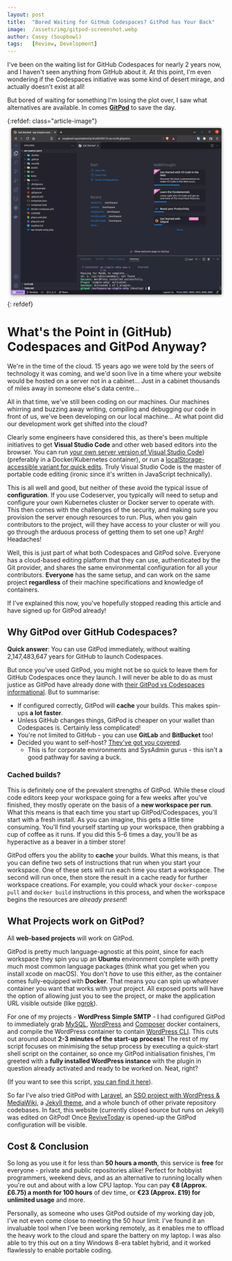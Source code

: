 ```yaml
---
layout: post
title:  "Bored Waiting for GitHub Codespaces? GitPod has Your Back"
image:  /assets/img/gitpod-screenshot.webp
author: Casey (Soupbowl)
tags:   [Review, Development]
---
```


I've been on the waiting list for GitHub Codespaces for nearly 2 years now, and I haven't seen anything from GitHub about it. At this point, I'm even wondering if the Codespaces initiative was some kind of desert mirage, and actually doesn't exist at all!

But bored of waiting for something I'm losing the plot over, I saw what alternatives are available. In comes **[GitPod][gp]** to save the day.

{:refdef: class="article-image"}
![Purchased PS One console before modifications.](/assets/img/gitpod-screenshot.webp)
{: refdef}

# What's the Point in (GitHub) Codespaces and GitPod Anyway?

We're in the time of the cloud. 15 years ago we were told by the seers of technology it was coming, and we'd soon live in a time where your website would be hosted on a server not in a cabinet... Just in a cabinet thousands of miles away in someone else's data centre...

All in that time, we've still been coding on our machines. Our machines whirring and buzzing away writing, compiling and debugging our code in front of us, we've been developing on our local machine... At what point did our development work get shifted into the cloud?

Clearly some engineers have considered this, as there's been multiple initiatives to get **Visual Studio Code** and other web based editors into the browser. You can run [your own server version of Visual Studio Code][cs]) (preferably in a Docker/Kubernetes container), or run a [localStorage-accessible variant for quick edits][vd]. Truly Visual Studio Code is the master of portable code editing (ironic since it's written in JavaScript technically).

This is all well and good, but neither of these avoid the typical issue of **configuration**. If you use Codeserver, you typically will need to setup and configure your own Kubernetes cluster or Docker server to operate with. This then comes with the challenges of the security, and making sure you provision the server enough resources to run. Plus, when you gain contributors to the project, will they have access to your cluster or will you go through the arduous process of getting them to set one up? Argh! Headaches!

Well, this is just part of what both Codespaces and GitPod solve. Everyone has a cloud-based editing platform that they can use, authenticated by the Git provider, and shares the same environmental configuration for all your contributors. **Everyone** has the same setup, and can work on the same project **regardless** of their machine specifications and knowledge of containers.

If I've explained this now, you've hopefully stopped reading this article and have signed up for GitPod already!

## Why GitPod over GitHub Codespaces?

**Quick answer**: You can use GitPod immediately, without waiting 2,147,483,647 years for GitHub to launch Codespaces.

But once you've used GitPod, you might not be so quick to leave them for GitHub Codespaces once they launch. I will never be able to do as must justice as GitPod have already done with [their GitPod vs Codespaces informational](https://www.gitpod.io/vs/github-codespaces). But to summarise:

* If configured correctly, GitPod will **cache** your builds. This makes spin-ups **a lot faster**.
* Unless GitHub changes things, GitPod is cheaper on your wallet than Codespaces is. Certainly less complicated!
* You're not limited to GitHub - you can use **GitLab** and **BitBucket** too!
* Decided you want to self-host? [They've got you covered](https://www.gitpod.io/self-hosted/).
  * This is for corporate environments and SysAdmin gurus - this isn't a good pathway for saving a buck.

### Cached builds?

This is definitely one of the prevalent strengths of GitPod. While these cloud code editors keep your workspace going for a few weeks after you've finished, they mostly operate on the basis of a **new workspace per run**. What this means is that each time you start up GitPod/Codespaces, you'll start with a fresh install. As you can imagine, this gets a little time consuming. You'll find yourself starting up your workspace, then grabbing a cup of coffee as it runs. If you did this 5-6 times a day, you'll be as hyperactive as a beaver in a timber store!

GitPod offers you the ability to **cache** your builds. What this means, is that you can define two sets of instructions that run when you start your workspace. One of these sets will run each time you start a workspace. The second will run once, then store the result in a cache ready for further workspace creations. For example, you could whack your `docker-compose pull` and `docker build` instructions in this process, and when the workspace begins the resources are *already present*!

## What Projects work on GitPod?

All **web-based projects** will work on GitPod.

GitPod is pretty much language-agnostic at this point, since for each workspace they spin you up an **Ubuntu** environment complete with pretty much most common language packages (think what you get when you install xcode on macOS). You don't *have* to use this either, as the container comes fully-equipped with **Docker**. That means you can spin up whatever container you want that works with your project. All exposed ports will have the option of allowing just you to see the project, or make the application URL visible outside (like [ngrok](https://ngrok.com/)).

For one of my projects - **WordPress Simple SMTP** - I had configured GitPod to immediately grab [MySQL][dm], [WordPress][dw] and [Composer][dc] docker containers, and compile the WordPress container to contain [WordPress CLI][wc]. This cuts out around about **2-3 minutes of the start-up process**! The rest of my script focuses on minimising the setup process by executing a quick-start shell script on the container, so once my GitPod initialisation finishes, I'm greeted with a **fully installed WordPress instance** with the plugin in question already activated and ready to be worked on. Neat, right?

(If you want to see this script, [you can find it here](https://github.com/soup-bowl/wp-simple-smtp/blob/main/.gitpod.yml)).

So far I've also tried GitPod with [Laravel][tr-l], an [SSO project with WordPress & MediaWiki][tr-mw], a [Jekyll theme][tr-jt], and a whole bunch of other private repository codebases. In fact, this website (currently closed source but runs on Jekyll) was edited on GitPod! Once [ReviveToday](https://revive.today) is opened-up the GitPod configuration will be visible.

## Cost & Conclusion

So long as you use it for less than **50 hours a month**, this service is **free** for everyone - private and public repositories alike! Perfect for hobbyist programmers, weekend devs, and as an alternative to running locally when you're out and about with a low CPU laptop. You can pay **€8 (Approx. £6.75) a month for 100 hours** of dev time, or **€23 (Approx. £19) for unlimited usage** and more.

Personally, as someone who uses GitPod outside of my working day job, I've not even come close to meeting the 50 hour limit. I've found it an invaluable tool when I've been working remotely, as it enables me to offload the heavy work to the cloud and spare the battery on my laptop. I was also able to try this out on a tiny Windows 8-era tablet hybrid, and it worked flawlessly to enable portable coding.

[gp]: https://www.gitpod.io/

[cs]: https://coder.com/docs/code-server/latest
[vd]: https://vscode.dev/

[dw]: https://hub.docker.com/_/wordpress/
[dm]: https://hub.docker.com/_/mysql
[dc]: https://hub.docker.com/_/composer
[wc]: https://wp-cli.org/

[tr-l]:  https://github.com/soup-bowl/wp-simple-smtp/blob/main/.gitpod.yml
[tr-mw]: https://github.com/soup-bowl/project-wp-mw-sso/blob/main/.gitpod.yml
[tr-jt]: https://github.com/soup-bowl/jekyll-bootstrap-5/blob/main/.gitpod.yml
